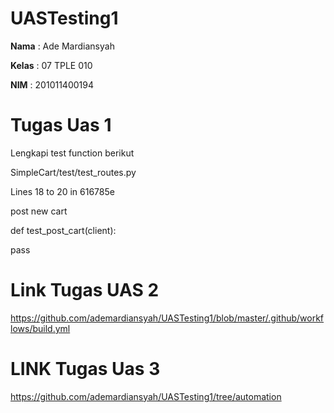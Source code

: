 # UASTesting1

<b>Nama</b> : Ade Mardiansyah
<p><b>Kelas</b> : 07 TPLE 010</p>
<p><b>NIM</b> : 201011400194</p>

# Tugas Uas 1
Lengkapi test function berikut

SimpleCart/test/test_routes.py

Lines 18 to 20 in 616785e

 post new cart 
 <p>def test_post_cart(client):</p> 
<p>   pass </p>

# Link Tugas UAS 2 
https://github.com/ademardiansyah/UASTesting1/blob/master/.github/workflows/build.yml

# LINK Tugas Uas 3
https://github.com/ademardiansyah/UASTesting1/tree/automation
